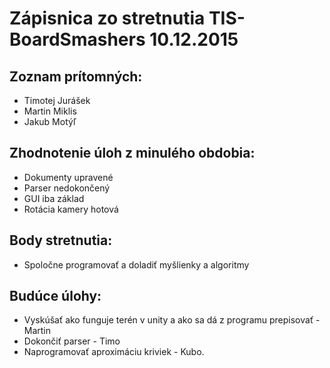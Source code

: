 # Zápisnica zo stretnutia TIS-BoardSmashers 10.12.2015
## Zoznam prítomných:
* Timotej Jurášek
* Martin Miklis
* Jakub Motýľ

## Zhodnotenie úloh z minulého obdobia:
* Dokumenty upravené
* Parser nedokončený
* GUI iba základ
* Rotácia kamery hotová

## Body stretnutia:
* Spoločne programovať a doladiť myšlienky a algoritmy

## Budúce úlohy:
* Vyskúšať ako funguje terén v unity a ako sa dá z programu prepisovať - Martin
* Dokončiť parser - Timo
* Naprogramovať aproximáciu kriviek - Kubo.
